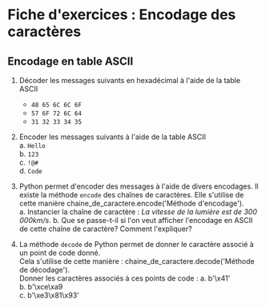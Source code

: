 # Fiche d'exercices : Encodage des caractères

## Encodage en table ASCII

1. Décoder les messages suivants en hexadécimal à l'aide de la table ASCII  
   - `48 65 6C 6C 6F`
   - `57 6F 72 6C 64`
   - `31 32 33 34 35`

2. Encoder les messages suivants à l'aide de la table ASCII  
   a. `Hello`  
   b. `123`  
   c. `!@#`  
   d. `Code`  

3. Python permet d'encoder des messages à l'aide de divers encodages. Il existe la méthode `encode` des chaînes de caractères. Elle s'utilise de cette manière chaine_de_caractere.encode('Méthode d'encodage').  
   a. Instancier la chaîne de caractère : *La vitesse de la lumière est de 300 000km/s*.
   b. Que se passe-t-il si l'on veut afficher l'encodage en ASCII de cette chaîne de caractère? Comment l'expliquer?  

4. La méthode `decode` de Python permet de donner le caractère associé à un point de code donné.  
   Cela s'utilise de cette manière : chaine_de_caractere.decode('Méthode de décodage').  
   Donner les caractères associés à ces points de code :
      a. b'\x41'  
      b. b'\xce\xa9  
      c. b'\xe3\x81\x93'  
